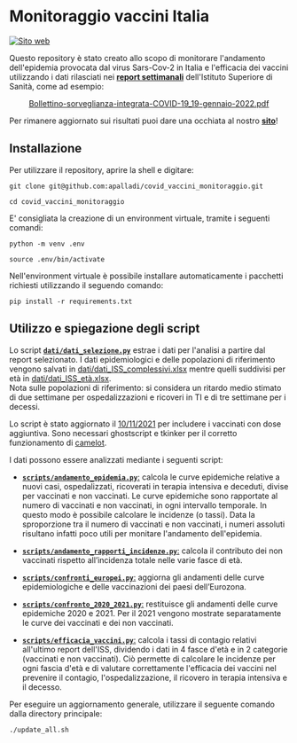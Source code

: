 # Monitoraggio vaccini Italia

[![Sito web](https://img.shields.io/website?up_color=brightgreen&up_message=online&url=https%3A%2F%2Fenricocid.github.io%2Fmonitoraggio-vaccini-italia%2F)](https://enricocid.github.io/monitoraggio-vaccini-italia/)

Questo repository è stato creato allo scopo di monitorare l'andamento dell'epidemia provocata dal virus Sars-Cov-2 in Italia e l'efficacia dei vaccini utilizzando i dati rilasciati nei [**report settimanali**](https://www.epicentro.iss.it/coronavirus/aggiornamenti) dell'Istituto Superiore di Sanità, come ad esempio: 
<p align="center">
  <a href="https://www.epicentro.iss.it/coronavirus/bollettino/Bollettino-sorveglianza-integrata-COVID-19_19-gennaio-2022.pdf">Bollettino-sorveglianza-integrata-COVID-19_19-gennaio-2022.pdf</a>
</p>

Per rimanere aggiornato sui risultati puoi dare una occhiata al nostro [**sito**](https://enricocid.github.io/monitoraggio-vaccini-italia/)!


## Installazione

Per utilizzare il repository, aprire la shell e digitare:

`git clone git@github.com:apalladi/covid_vaccini_monitoraggio.git` 

`cd covid_vaccini_monitoraggio`

E' consigliata la creazione di un environment virtuale, tramite i seguenti comandi:

`python -m venv .env`

`source .env/bin/activate`

Nell'environment virtuale è possibile installare automaticamente i pacchetti richiesti utilizzando il seguendo comando:

`pip install -r requirements.txt` 


## Utilizzo e spiegazione degli script

Lo script [**`dati/dati_selezione.py`**](https://github.com/apalladi/covid_vaccini_monitoraggio/blob/main/dati/dati_selezione.py) estrae i dati per l'analisi a partire dal report selezionato. I dati epidemiologici e delle popolazioni di riferimento vengono salvati in [dati/dati_ISS_complessivi.xlsx](https://github.com/apalladi/covid_vaccini_monitoraggio/blob/main/dati/dati_ISS_complessivi.xlsx) mentre quelli suddivisi per età in [dati/dati_ISS_età.xlsx](https://github.com/apalladi/covid_vaccini_monitoraggio/blob/main/dati/dati_ISS_età.xlsx).<br/>
Nota sulle popolazioni di riferimento: si considera un ritardo medio stimato di due settimane per ospedalizzazioni e ricoveri in TI e di tre settimane per i decessi.

Lo script è stato aggiornato il [10/11/2021](https://www.epicentro.iss.it/coronavirus/bollettino/Bollettino-sorveglianza-integrata-COVID-19_10-novembre-2021.pdf) per includere i vaccinati con dose aggiuntiva.
Sono necessari ghostscript e tkinker per il corretto funzionamento di [camelot](https://camelot-py.readthedocs.io/en/master/user/install-deps.html).


I dati possono essere analizzati mediante i seguenti script:


- [**`scripts/andamento_epidemia.py`**:](https://github.com/apalladi/covid_vaccini_monitoraggio/blob/main/scripts/andamento_epidemia.py) calcola le curve epidemiche relative a nuovi casi, ospedalizzati, ricoverati in terapia intensiva e deceduti, divise per vaccinati e non vaccinati. Le curve epidemiche sono rapportate al numero di vaccinati e non vaccinati, in ogni intervallo temporale. In questo modo è possibile calcolare le incidenze (o tassi). Data la sproporzione tra il numero di vaccinati e non vaccinati, i numeri assoluti risultano infatti poco utili per monitare l'andamento dell'epidemia. 


- [**`scripts/andamento_rapporti_incidenze.py`**:](https://github.com/apalladi/covid_vaccini_monitoraggio/blob/main/scripts/andamento_rapporti_incidenze.py) calcola il contributo dei non vaccinati rispetto all’incidenza totale nelle varie fasce di età.


- [**`scripts/confronti_europei.py`**:](https://github.com/apalladi/covid_vaccini_monitoraggio/blob/main/scripts/confronti_europei.py) aggiorna gli andamenti delle curve epidemiologiche e delle vaccinazioni dei paesi dell’Eurozona.


- [**`scripts/confronto_2020_2021.py`**:](https://github.com/apalladi/covid_vaccini_monitoraggio/blob/main/scripts/confronto_2020_2021.py) restituisce gli andamenti delle curve epidemiche 2020 e 2021. Per il 2021 vengono mostrate separatamente le curve dei vaccinati e dei non vaccinati. 


- [**`scripts/efficacia_vaccini.py`**:](https://github.com/apalladi/covid_vaccini_monitoraggio/blob/main/scripts/efficacia_vaccini.py) calcola i tassi di contagio relativi all'ultimo report dell'ISS, dividendo i dati in 4 fasce d'età e in 2 categorie (vaccinati e non vaccinati). Ciò permette di calcolare le incidenze per ogni fascia d'età e di valutare correttamente l'efficacia dei vaccini nel prevenire il contagio, l'ospedalizzazione, il ricovero in terapia intensiva e il decesso. 


Per eseguire un aggiornamento generale, utilizzare il seguente comando dalla directory principale:

`./update_all.sh`
